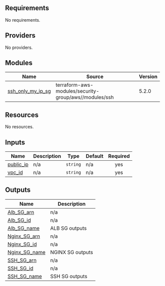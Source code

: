 ## Requirements

No requirements.

## Providers

No providers.

## Modules

| Name | Source | Version |
|------|--------|---------|
| <a name="module_ssh_only_my_ip_sg"></a> [ssh\_only\_my\_ip\_sg](#module\_ssh\_only\_my\_ip\_sg) | terraform-aws-modules/security-group/aws//modules/ssh | 5.2.0 |

## Resources

No resources.

## Inputs

| Name | Description | Type | Default | Required |
|------|-------------|------|---------|:--------:|
| <a name="input_public_ip"></a> [public\_ip](#input\_public\_ip) | n/a | `string` | n/a | yes |
| <a name="input_vpc_id"></a> [vpc\_id](#input\_vpc\_id) | n/a | `string` | n/a | yes |

## Outputs

| Name | Description |
|------|-------------|
| <a name="output_Alb_SG_arn"></a> [Alb\_SG\_arn](#output\_Alb\_SG\_arn) | n/a |
| <a name="output_Alb_SG_id"></a> [Alb\_SG\_id](#output\_Alb\_SG\_id) | n/a |
| <a name="output_Alb_SG_name"></a> [Alb\_SG\_name](#output\_Alb\_SG\_name) | ALB SG outputs |
| <a name="output_Nginx_SG_arn"></a> [Nginx\_SG\_arn](#output\_Nginx\_SG\_arn) | n/a |
| <a name="output_Nginx_SG_id"></a> [Nginx\_SG\_id](#output\_Nginx\_SG\_id) | n/a |
| <a name="output_Nginx_SG_name"></a> [Nginx\_SG\_name](#output\_Nginx\_SG\_name) | NGINX SG outputs |
| <a name="output_SSH_SG_arn"></a> [SSH\_SG\_arn](#output\_SSH\_SG\_arn) | n/a |
| <a name="output_SSH_SG_id"></a> [SSH\_SG\_id](#output\_SSH\_SG\_id) | n/a |
| <a name="output_SSH_SG_name"></a> [SSH\_SG\_name](#output\_SSH\_SG\_name) | SSH SG outputs |
